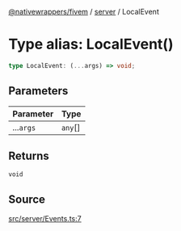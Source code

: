 [@nativewrappers/fivem](../../README.md) / [server](../README.md) / LocalEvent

# Type alias: LocalEvent()

```ts
type LocalEvent: (...args) => void;
```

## Parameters

| Parameter | Type |
| :------ | :------ |
| ...`args` | `any`[] |

## Returns

`void`

## Source

[src/server/Events.ts:7](https://github.com/nativewrappers/fivem/blob/dc30be651dd1d99507081f19ee3707fad2d3aa44/src/server/Events.ts#L7)
